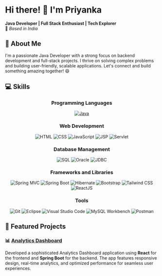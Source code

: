 # **Hi there! 👋 I'm Priyanka**  
**Java Developer | Full Stack Enthusiast | Tech Explorer**  
📍 *Based in India*  

## 🚀 **About Me**  
I'm a passionate Java Developer with a strong focus on backend development and full-stack projects. I thrive on solving complex problems and building user-friendly, scalable applications. Let's connect and build something amazing together! 😄  

## 💻 **Skills**

<div align="center">

  <!-- Programming Languages -->
  <h3>Programming Languages</h3>
  <a href="https://www.java.com" target="_blank">
    <img src="https://img.shields.io/badge/Java-007396?style=for-the-badge&logo=java&logoColor=white" alt="Java" class="skill-badge"/>
  </a>

  <!-- Web Development -->
  <h3>Web Development</h3>
  <div>
    <img src="https://img.shields.io/badge/HTML-E34F26?style=for-the-badge&logo=html5&logoColor=white" alt="HTML" class="skill-badge"/>
    <img src="https://img.shields.io/badge/CSS-1572B6?style=for-the-badge&logo=css3&logoColor=white" alt="CSS" class="skill-badge"/>
    <img src="https://img.shields.io/badge/JavaScript-F7DF1E?style=for-the-badge&logo=javascript&logoColor=black" alt="JavaScript" class="skill-badge"/>
    <img src="https://img.shields.io/badge/JSP-323330?style=for-the-badge&logo=java&logoColor=white" alt="JSP" class="skill-badge"/>
    <img src="https://img.shields.io/badge/Servlet-4CAF50?style=for-the-badge&logo=java&logoColor=white" alt="Servlet" class="skill-badge"/>
  </div>

  <!-- Database Management -->
  <h3>Database Management</h3>
  <div>
    <img src="https://img.shields.io/badge/SQL-4479A1?style=for-the-badge&logo=sql&logoColor=white" alt="SQL" class="skill-badge"/>
    <img src="https://img.shields.io/badge/Oracle-F80000?style=for-the-badge&logo=oracle&logoColor=white" alt="Oracle" class="skill-badge"/>
    <img src="https://img.shields.io/badge/JDBC-323330?style=for-the-badge&logo=java&logoColor=white" alt="JDBC" class="skill-badge"/>
  </div>

  <!-- Frameworks and Libraries -->
  <h3>Frameworks and Libraries</h3>
  <div >  
    <img src="https://img.shields.io/badge/Spring%20MVC-6DB33F?style=for-the-badge&logo=spring&logoColor=white" alt="Spring MVC" class="skill-badge"/>
    <img src="https://img.shields.io/badge/Spring%20Boot-6DB33F?style=for-the-badge&logo=springboot&logoColor=white" alt="Spring Boot" class="skill-badge"/>
    <img src="https://img.shields.io/badge/Hibernate-59666C?style=for-the-badge&logo=hibernate&logoColor=white" alt="Hibernate" class="skill-badge"/>
    <img src="https://img.shields.io/badge/Bootstrap-563D7C?style=for-the-badge&logo=bootstrap&logoColor=white" alt="Bootstrap" class="skill-badge"/>
    <img src="https://img.shields.io/badge/Tailwind%20CSS-06B6D4?style=for-the-badge&logo=tailwindcss&logoColor=white" alt="Tailwind CSS" class="skill-badge"/>
    <img src="https://img.shields.io/badge/React-61DAFB?style=for-the-badge&logo=react&logoColor=black" alt="ReactJS" class="skill-badge"/>
  </div>

  <!-- Tools -->
  <h3>Tools</h3>
  <div>
    <img src="https://img.shields.io/badge/Git-F05032?style=for-the-badge&logo=git&logoColor=white" alt="Git" class="skill-badge"/>
    <img src="https://img.shields.io/badge/Eclipse-2C2255?style=for-the-badge&logo=eclipse&logoColor=white" alt="Eclipse" class="skill-badge"/>
    <img src="https://img.shields.io/badge/VS%20Code-007ACC?style=for-the-badge&logo=visualstudiocode&logoColor=white" alt="Visual Studio Code" class="skill-badge"/>
    <img src="https://img.shields.io/badge/MySQL%20Workbench-4479A1?style=for-the-badge&logo=mysql&logoColor=white" alt="MySQL Workbench" class="skill-badge"/>
    <img src="https://img.shields.io/badge/Postman-FF6C37?style=for-the-badge&logo=postman&logoColor=white" alt="Postman" class="skill-badge"/>
  </div>

</div>

## 🌟 **Featured Projects**  

### 📊 **[Analytics Dashboard](https://proadmindashboard.netlify.app/)**  
Developed a sophisticated Analytics Dashboard application using **React** for the frontend and **Spring Boot** for the backend. The app features responsive design, real-time analytics, and optimized performance for seamless user experiences.



